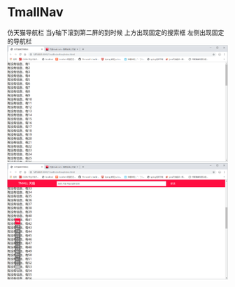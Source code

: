 # TmallNav
仿天猫导航栏
当y轴下滚到第二屏的到时候
上方出现固定的搜索框
左侧出现固定的导航栏
![第一屏](https://raw.githubusercontent.com/FangPengbo/TmallNav/master/img/QQ%E6%88%AA%E5%9B%BE20190724204551.png)
![第二屏](https://raw.githubusercontent.com/FangPengbo/TmallNav/master/img/QQ%E6%88%AA%E5%9B%BE20190724204608.png)
